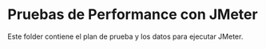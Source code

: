# Pruebas de Performance con JMeter
Este folder contiene el plan de prueba y los datos para ejecutar JMeter.
